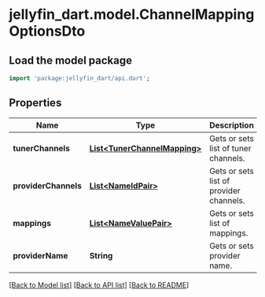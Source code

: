 # jellyfin_dart.model.ChannelMappingOptionsDto

## Load the model package
```dart
import 'package:jellyfin_dart/api.dart';
```

## Properties
Name | Type | Description | Notes
------------ | ------------- | ------------- | -------------
**tunerChannels** | [**List&lt;TunerChannelMapping&gt;**](TunerChannelMapping.md) | Gets or sets list of tuner channels. | [optional] 
**providerChannels** | [**List&lt;NameIdPair&gt;**](NameIdPair.md) | Gets or sets list of provider channels. | [optional] 
**mappings** | [**List&lt;NameValuePair&gt;**](NameValuePair.md) | Gets or sets list of mappings. | [optional] 
**providerName** | **String** | Gets or sets provider name. | [optional] 

[[Back to Model list]](../README.md#documentation-for-models) [[Back to API list]](../README.md#documentation-for-api-endpoints) [[Back to README]](../README.md)


